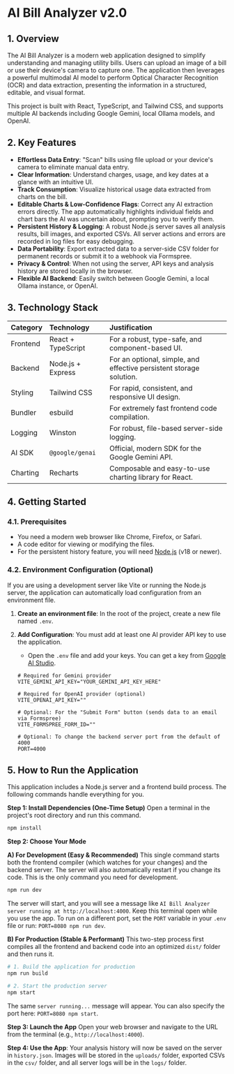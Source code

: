 # AI Bill Analyzer v2.0

## 1. Overview

The AI Bill Analyzer is a modern web application designed to simplify understanding and managing utility bills. Users can upload an image of a bill or use their device's camera to capture one. The application then leverages a powerful multimodal AI model to perform Optical Character Recognition (OCR) and data extraction, presenting the information in a structured, editable, and visual format.

This project is built with React, TypeScript, and Tailwind CSS, and supports multiple AI backends including Google Gemini, local Ollama models, and OpenAI.

## 2. Key Features

-   **Effortless Data Entry**: "Scan" bills using file upload or your device's camera to eliminate manual data entry.
-   **Clear Information**: Understand charges, usage, and key dates at a glance with an intuitive UI.
-   **Track Consumption**: Visualize historical usage data extracted from charts on the bill.
-   **Editable Charts & Low-Confidence Flags**: Correct any AI extraction errors directly. The app automatically highlights individual fields and chart bars the AI was uncertain about, prompting you to verify them.
-   **Persistent History & Logging**: A robust Node.js server saves all analysis results, bill images, and exported CSVs. All server actions and errors are recorded in log files for easy debugging.
-   **Data Portability**: Export extracted data to a server-side CSV folder for permanent records or submit it to a webhook via Formspree.
-   **Privacy & Control**: When not using the server, API keys and analysis history are stored locally in the browser.
-   **Flexible AI Backend**: Easily switch between Google Gemini, a local Ollama instance, or OpenAI.

## 3. Technology Stack

| Category   | Technology        | Justification                                                 |
| :--------- | :---------------- | :------------------------------------------------------------ |
| Frontend   | React + TypeScript| For a robust, type-safe, and component-based UI.              |
| Backend    | Node.js + Express | For an optional, simple, and effective persistent storage solution. |
| Styling    | Tailwind CSS      | For rapid, consistent, and responsive UI design.              |
| Bundler    | esbuild           | For extremely fast frontend code compilation.                 |
| Logging    | Winston           | For robust, file-based server-side logging.                   |
| AI SDK     | `@google/genai`   | Official, modern SDK for the Google Gemini API.               |
| Charting   | Recharts          | Composable and easy-to-use charting library for React.        |

## 4. Getting Started

### 4.1. Prerequisites

-   You need a modern web browser like Chrome, Firefox, or Safari.
-   A code editor for viewing or modifying the files.
-   For the persistent history feature, you will need [Node.js](https://nodejs.org/) (v18 or newer).

### 4.2. Environment Configuration (Optional)

If you are using a development server like Vite or running the Node.js server, the application can automatically load configuration from an environment file.

1.  **Create an environment file**: In the root of the project, create a new file named `.env`.

2.  **Add Configuration**: You must add at least one AI provider API key to use the application.
    -   Open the `.env` file and add your keys. You can get a key from [Google AI Studio](https://aistudio.google.com/app/apikey).
    ```env
    # Required for Gemini provider
    VITE_GEMINI_API_KEY="YOUR_GEMINI_API_KEY_HERE"

    # Required for OpenAI provider (optional)
    VITE_OPENAI_API_KEY=""

    # Optional: For the "Submit Form" button (sends data to an email via Formspree)
    VITE_FORMSPREE_FORM_ID=""
    
    # Optional: To change the backend server port from the default of 4000
    PORT=4000
    ```

## 5. How to Run the Application

This application includes a Node.js server and a frontend build process. The following commands handle everything for you.

**Step 1: Install Dependencies (One-Time Setup)**
Open a terminal in the project's root directory and run this command.

```bash
npm install
```

**Step 2: Choose Your Mode**

**A) For Development (Easy & Recommended)**
This single command starts both the frontend compiler (which watches for your changes) and the backend server. The server will also automatically restart if you change its code. This is the only command you need for development.

```bash
npm run dev
```

The server will start, and you will see a message like `AI Bill Analyzer server running at http://localhost:4000`. Keep this terminal open while you use the app. To run on a different port, set the `PORT` variable in your `.env` file or run: `PORT=8080 npm run dev`.

**B) For Production (Stable & Performant)**
This two-step process first compiles all the frontend and backend code into an optimized `dist/` folder and then runs it.

```bash
# 1. Build the application for production
npm run build

# 2. Start the production server
npm start
```
The same `server running...` message will appear. You can also specify the port here: `PORT=8080 npm start`.

**Step 3: Launch the App**
Open your web browser and navigate to the URL from the terminal (e.g., `http://localhost:4000`).
    
**Step 4: Use the App**: Your analysis history will now be saved on the server in `history.json`. Images will be stored in the `uploads/` folder, exported CSVs in the `csv/` folder, and all server logs will be in the `logs/` folder.
